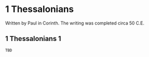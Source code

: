 # 1 Thessalonians

Written by Paul in Corinth. The writing was completed circa 50 C.E.

## 1 Thessalonians 1

```
TBD
```


